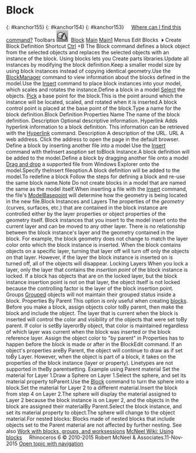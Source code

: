 ---
---


# Block
{: #kanchor155}
{: #kanchor154}
{: #kanchor153}
 [![images/transparent.gif](images/transparent.gif)Where can I find this command?](javascript:void(0);) Toolbars
![images/block.png](images/block.png) [Block](block-toolbar.html)  [Main](main-sidebar-toolbar.html)  [Main1](main1-toolbar.html) 
Menus
Edit
Blocks![images/menuarrow.gif](images/menuarrow.gif)
Create Block Definition
Shortcut
 [Ctrl](ctrl-key.html) +B
The Block command defines a block object from the selected objects and replaces the selected objects with an instance of the block.
Using blocks lets you
Create parts libraries.Update all instances by modifying the block definition.Keep a smaller model size by using block instances instead of copying identical geometry.Use the [BlockManager](blockmanager.html) command to view information about the blocks defined in the model.Use the [Insert](insert.html) command to place block instances into your model, which scales and rotates the instance.Define a block in a model
 [Select](select-objects.html) the objects. [Pick](pick-location.html) a base point for the block.This is the point around which the instance will be located, scaled, and rotated when it is inserted.A block control point is placed at the base point of the block.Type a name for the block definition.Block Definition Properties
Name
The name of the block definition.
Description
Optional descriptive information.
Hyperlink
Adds hyperlink information to a block definition. This information can be retrieved with the [Hyperlink](hyperlink.html) command.
Description
A description of the URL.
URL
A web address. Click the address to open the page in the default browser.
Define a block by inserting another file into a model
Use the [Insert](insert.html) command with theInsert asoption set toBlock Instance.A block definition will be added to the model.Define a block by dragging another file onto a model
 [Drag and drop](drag-and-drop-file.html) a supported file from Windows Explorer onto the model.Specify theInsert fileoption.A block definition will be added to the model.To redefine a block
Follow the steps for defining a block and re-use the same block name.Note
Do not create blocks in a model that are named the same as the model itself.When inserting a file with the [Insert](insert.html) command, the file's [ModelBasepoint](modelbasepoint.html) will determine how the geometry is being located in the new file.Block Instances and Layers
The properties of the *geometry* (curves, surfaces, etc.) that are contained in the block instance are controlled either by the layer properties or object properties of the geometry itself. Block instances that you insert to the model insert onto the current layer and can be moved to any other layer. There is no relationship between the block instance's layer and the geometry contained in the block. For example, the block geometry does not change to match the layer color onto which the block instance is inserted.
When the block contains objects on a specific layer, turning that layer off will turn off only the objects on that layer. However, if the layer the block instance is inserted on is turned off, all of the objects will disappear.
Locking Layers
When you lock a layer, only the layer that contains the *insertion point* of the block instance is locked. If a block has objects that are on the locked layer, but the block instance insertion point is not on that layer, the object itself is not locked because the controlling factor is the layer of the block insertion point.
Groups
 [Grouped](group.html) objects will not maintain their grouped status inside a block.
Properties By Parent
This option is only useful when creating [blocks](#).
Before you make a block, assign objects color toBy parent, then make the block and include the object.
The layer that is current when the block is inserted will control the color and visibility of the objects that were set toBy parent.
If color is setBy layerorBy object, that color is maintained regardless of which layer was current when the block was inserted or the block reference layer.
Assign the object color to "by parent" in Properties has to happen before the block is made or after in the BlockEdit command.
If an object's properties areBy Parent, the object will continue to draw as if set toBy Layer. However, when the object is part of a block, it takes on the properties of the block instance (layer or property).
Linetypes are not supported in theBy parentsetting.
Example using Parent material
Set the material for Layer 1.Draw a Sphere on Layer 1.Select the sphere, and set its material property toParent.Use the [Block](#) command to turn the sphere into a block.Set the material for Layer 2 to a different material.Insert the block from step 4 on Layer 2.The sphere will display the material assigned to Layer 2 because the block instance is on Layer&#160;2, and the objects in the block are assigned their materialBy Parent.Select the block instance, and set its material property to object.The sphere will change to the object material.For nested blocks: Blocks made of nested blocks that include objects set to the Parent material are not affected by further nesting.
See also
 [Work with blocks, groups, and worksessions](sak-blocksgroups.html) 
 [McNeel Wiki: Using blocks](http://wiki.mcneel.com/rhino/usingblocks) 
&#160;
&#160;
Rhinoceros 6 © 2010-2015 Robert McNeel &amp; Associates.11-Nov-2015
 [Open topic with navigation](block.html) 

